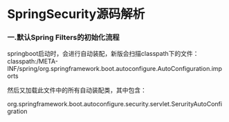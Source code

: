 #            SpringSecurity源码解析

### 一.默认Spring Filters的初始化流程

springboot启动时，会进行自动装配，新版会扫描classpath下的文件：
classpath:/META-INF/spring/org.springframework.boot.autoconfigure.AutoConfiguration.imports

然后又加载此文件中的所有自动装配类，其中包含：

org.springframework.boot.autoconfigure.security.servlet.SerurityAutoConfigration
